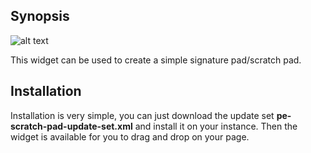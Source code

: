 ## Synopsis

![alt text](https://gitlab.com/dev-practice/platexp-widget-library/raw/master/images/scratch_pad.png "Scratch Pad")

This widget can be used to create a simple signature pad/scratch pad.


## Installation

Installation is very simple, you can just download the update set **pe-scratch-pad-update-set.xml** and install it on your instance. Then the widget is available for you to drag and drop on your page.
